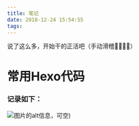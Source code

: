 ```yaml
---
title: 笔记
date: 2018-12-24 15:54:55
tags:
---
```

说了这么多，开始干的正活吧（手动滑稽🤪🤪🤪🤪）
# 常用Hexo代码
### 记录如下：
![图片的alt信息，可空)](图片的url)
